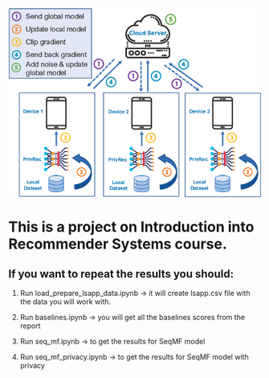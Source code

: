 ![Image of clusters](https://github.com/AlbMLpy/rec_sys_project/blob/master/misc/privacy.png)

# This is a project on Introduction into Recommender Systems course.

## If you want to repeat the results you should:

1. Run load_prepare_lsapp_data.ipynb -> it  will create lsapp.csv file with the data you will work with.

2. Run baselines.ipynb -> you will get all the baselines scores from the report

3. Run seq_mf.ipynb -> to get the results for SeqMF model

4. Run seq_mf_privacy.ipynb -> to get the results for SeqMF model with privacy